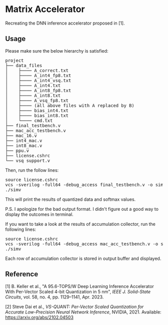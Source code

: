 # Matrix Accelerator
Recreating the DNN inference accelerator proposed in [1]. 

## Usage

Please make sure the below hierarchy is satisfied:

<pre>
project
├── data_files
│    ├──── A_correct.txt
│    ├──── A_int4_fp8.txt
│    ├──── A_int4_vsq.txt
│    ├──── A_int4.txt
│    ├──── A_int8_fp8.txt
│    ├──── A_int8.txt
│    ├──── A_vsq_fp8.txt
│    ├──── (all above files with A replaced by B)
│    ├──── bias_int4.txt
│    ├──── bias_int8.txt
│    └──── cmd.txt
├── final_testbench.v
├── mac_acc_testbench.v
├── mac_16.v
├── int4_mac.v
├── int8_mac.v
├── ppu.v
├── license.cshrc
└── vsq_support.v
</pre>

Then, run the follow lines:

<pre>
source license.cshrc
vcs -sverilog -full64 -debug_access final_testbench.v -o simv
./simv
</pre>

This will print the results of quantized data and softmax values. 

P.S. I apologize for the bad output format. I didn't figure out a good way to display the outcomes in terminal.

If you want to take a look at the results of accumulation collector, run the following lines:

<pre>
source license.cshrc
vcs -sverilog -full64 -debug_access mac_acc_testbench.v -o simv
./simv
</pre>

Each row of accumulation collector is stored in output buffer and displayed. 

## Reference
[1] B. Keller et al., "A 95.6-TOPS/W Deep Learning Inference Accelerator With Per-Vector Scaled 4-bit Quantization in 5 nm", *IEEE J. Solid-State Circuits*, vol. 58, no. 4, pp. 1129–1141, Apr. 2023.

[2] Steve Dai et al., *VS-QUANT: Per-Vector Scaled Quantization for Accurate Low-Precision Neural Network Inference*, NVIDIA, 2021. Available: https://arxiv.org/abs/2102.04503